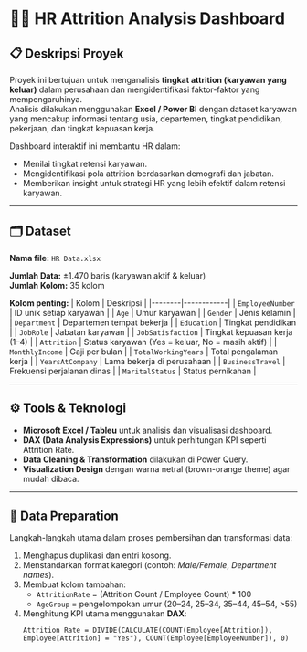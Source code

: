 # 👩‍💼 HR Attrition Analysis Dashboard

## 📋 Deskripsi Proyek
Proyek ini bertujuan untuk menganalisis **tingkat attrition (karyawan yang keluar)** dalam perusahaan dan mengidentifikasi faktor-faktor yang mempengaruhinya.  
Analisis dilakukan menggunakan **Excel / Power BI** dengan dataset karyawan yang mencakup informasi tentang usia, departemen, tingkat pendidikan, pekerjaan, dan tingkat kepuasan kerja.

Dashboard interaktif ini membantu HR dalam:
- Menilai tingkat retensi karyawan.
- Mengidentifikasi pola attrition berdasarkan demografi dan jabatan.
- Memberikan insight untuk strategi HR yang lebih efektif dalam retensi karyawan.

---

## 🗂️ Dataset
**Nama file:** `HR Data.xlsx`

**Jumlah Data:** ±1.470 baris (karyawan aktif & keluar)  
**Jumlah Kolom:** 35 kolom

**Kolom penting:**
| Kolom | Deskripsi |
|--------|------------|
| `EmployeeNumber` | ID unik setiap karyawan |
| `Age` | Umur karyawan |
| `Gender` | Jenis kelamin |
| `Department` | Departemen tempat bekerja |
| `Education` | Tingkat pendidikan |
| `JobRole` | Jabatan karyawan |
| `JobSatisfaction` | Tingkat kepuasan kerja (1–4) |
| `Attrition` | Status karyawan (Yes = keluar, No = masih aktif) |
| `MonthlyIncome` | Gaji per bulan |
| `TotalWorkingYears` | Total pengalaman kerja |
| `YearsAtCompany` | Lama bekerja di perusahaan |
| `BusinessTravel` | Frekuensi perjalanan dinas |
| `MaritalStatus` | Status pernikahan |

---

## ⚙️ Tools & Teknologi
- **Microsoft Excel / Tableu** untuk analisis dan visualisasi dashboard.
- **DAX (Data Analysis Expressions)** untuk perhitungan KPI seperti Attrition Rate.
- **Data Cleaning & Transformation** dilakukan di Power Query.
- **Visualization Design** dengan warna netral (brown-orange theme) agar mudah dibaca.

---

## 🧼 Data Preparation
Langkah-langkah utama dalam proses pembersihan dan transformasi data:
1. Menghapus duplikasi dan entri kosong.
2. Menstandarkan format kategori (contoh: *Male/Female*, *Department names*).
3. Membuat kolom tambahan:
   - `AttritionRate` = (Attrition Count / Employee Count) * 100
   - `AgeGroup` = pengelompokan umur (20–24, 25–34, 35–44, 45–54, >55)
4. Menghitung KPI utama menggunakan **DAX**:
   ```DAX
   Attrition Rate = DIVIDE(CALCULATE(COUNT(Employee[Attrition]), Employee[Attrition] = "Yes"), COUNT(Employee[EmployeeNumber]), 0)
